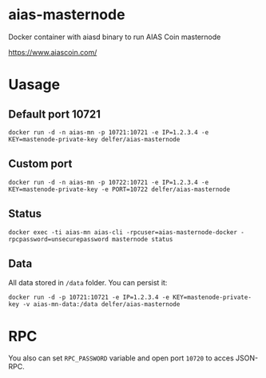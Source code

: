 # aias-masternode

Docker container with aiasd binary to run AIAS Coin masternode

https://www.aiascoin.com/

# Uasage

## Default port 10721

`docker run -d -n aias-mn -p 10721:10721 -e IP=1.2.3.4 -e KEY=mastenode-private-key delfer/aias-masternode`

## Custom port

`docker run -d -n aias-mn -p 10722:10721 -e IP=1.2.3.4 -e KEY=mastenode-private-key -e PORT=10722 delfer/aias-masternode`

## Status
`docker exec -ti aias-mn aias-cli -rpcuser=aias-masternode-docker -rpcpassword=unsecurepassword masternode status`

## Data

All data stored in `/data` folder. You can persist it:

`docker run -d -p 10721:10721 -e IP=1.2.3.4 -e KEY=mastenode-private-key -v aias-mn-data:/data delfer/aias-masternode`

# RPC
You also can set `RPC_PASSWORD` variable and open port `10720` to acces JSON-RPC.


